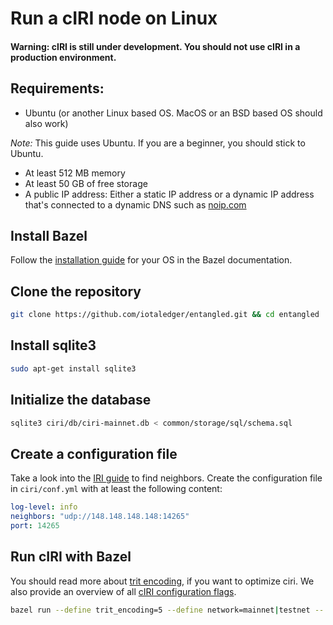 # Run a cIRI node on Linux

#### Warning: cIRI is still under development. You should not use cIRI in a production environment.

## Requirements:

- Ubuntu (or another Linux based OS. MacOS or an BSD based OS should also work)

*_Note:_* This guide uses Ubuntu. If you are a beginner, you should stick to Ubuntu.

- At least 512 MB memory
- At least 50 GB of free storage
- A public IP address: Either a static IP address or a dynamic IP address that's connected to a dynamic DNS such as [noip.com](https://www.noip.com/remote-access)

## Install Bazel

Follow the [installation guide](https://docs.bazel.build/versions/master/install.html) for your OS in the Bazel documentation.

## Clone the repository

```bash
git clone https://github.com/iotaledger/entangled.git && cd entangled
```

## Install sqlite3

```bash
sudo apt-get install sqlite3
```

## Initialize the database

```bash
sqlite3 ciri/db/ciri-mainnet.db < common/storage/sql/schema.sql
```

## Create a configuration file

Take a look into the [IRI guide](root://iri/0.1/how-to-guide/find-neighbor-iri-node.md) to find neighbors.
Create the configuration file in ``ciri/conf.yml`` with at least the following content:

```yaml
log-level: info
neighbors: "udp://148.148.148.148:14265"
port: 14265
```

## Run cIRI with Bazel

You should read more about [trit encoding](root://ciri/0.1/references/trit-encoding.md), if you want to optimize ciri.
We also provide an overview of all [cIRI configuration flags](root://ciri/0.1/references/ciri-configuration-options.md).

```bash
bazel run --define trit_encoding=5 --define network=mainnet|testnet -- ciri <configuration flags>
```